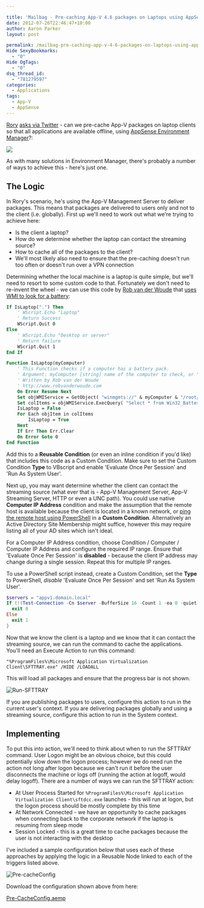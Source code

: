 ```yaml
---

title: 'Mailbag - Pre-caching App-V 4.6 packages on Laptops using AppSense Environment Manager 8'
date: 2012-07-26T22:46:47+10:00
author: Aaron Parker
layout: post

permalink: /mailbag-pre-caching-app-v-4-6-packages-on-laptops-using-appsense-environment-manager-8/
Hide SexyBookmarks:
  - "0"
Hide OgTags:
  - "0"
dsq_thread_id:
  - "781279597"
categories:
  - Applications
tags:
  - App-V
  - AppSense
---
```

[Rory](https://twitter.com/Rorymon) [asks via Twitter](https://twitter.com/Rorymon/status/228536440403931136) - can we pre-cache App-V packages on laptop clients so that all applications are available offline, using [AppSense Environment Manager](http://www.appsense.com/policy-and-governance)?:

![]({{site.baseurl}}/media/2012/07/RoryAsks.png)

As with many solutions in Environment Manager, there's probably a number of ways to achieve this - here's just one.

## The Logic

In Rory's scenario, he's using the App-V Management Server to deliver packages. This means that packages are delivered to users only and not to the client (i.e. globally). First up we'll need to work out what we're trying to achieve here:

* Is the client a laptop?
* How do we determine whether the laptop can contact the streaming source?
* How to cache all of the packages to the client?
* We'll most likely also need to ensure that the pre-caching doesn't run too often or doesn't run over a VPN connection

Determining whether the local machine is a laptop is quite simple, but we'll need to resort to some custom code to that. Fortunately we don't need to re-invent the wheel - we can use this code by [Rob van der Woude](http://www.robvanderwoude.com/) that [uses WMI to look for a battery](http://www.robvanderwoude.com/vbstech_inventory_laptop.php):

```vb
If IsLaptop(".") Then  
    ' WScript.Echo "Laptop"  
    ' Return Success
    WScript.Quit 0
Else  
    ' WScript.Echo "Desktop or server"  
    ' Return failure
    WScript.Quit 1
End If

Function IsLaptop(myComputer)  
    ' This Function checks if a computer has a battery pack.  
    ' Argument: myComputer [string] name of the computer to check, or "." for the local computer  
    ' Written by Rob van der Woude  
    ' http://www.robvanderwoude.com  
    On Error Resume Next  
    Set objWMIService = GetObject( "winmgmts://" & myComputer & "/root/cimv2" )  
    Set colItems = objWMIService.ExecQuery( "Select * from Win32_Battery", , 48 )  
    IsLaptop = False  
    For Each objItem in colItems  
        IsLaptop = True  
    Next  
    If Err Then Err.Clear
    On Error Goto 0
End Function
```

Add this to a **Reusable Condition** (or even an inline condition if you'd like) that includes this code as a Custom Condition. Make sure to set the Custom Condition **Type** to VBscript and enable 'Evaluate Once Per Session' and 'Run As System User'.

Next up, you may want determine whether the client can contact the streaming source (what ever that is - App-V Management Server, App-V Streaming Server, HTTP or even a UNC path).  You could use native **Computer IP Address** condition and make the assumption that the remote host is available because the client is located in a known network, or [ping the remote host using PowerShell](http://blogs.technet.com/b/heyscriptingguy/archive/2012/02/24/use-powershell-to-test-connectivity-on-remote-servers.aspx) in a **Custom Condition**. Alternatively an Active Directory Site Membership might suffice, however this may require listing all of your AD sites which isn't ideal.

For a Computer IP Address condition, choose Condition / Computer / Computer IP Address and configure the required IP range. Ensure that 'Evaluate Once Per Session' is **disabled** - because the client IP address may change during a single session. Repeat this for multiple IP ranges.

To use a PowerShell script instead, create a Custom Condition, set the **Type** to PowerShell, _disable_ 'Evaluate Once Per Session' and set 'Run As System User'.

```powershell
$servers = "appv1.domain.local"  
If (!(Test-Connection -Cn $server -BufferSize 16 -Count 1 -ea 0 -quiet)) {  
  exit 0
Else  
  exit 1
}
```

Now that we know the client is a laptop and we know that it can contact the streaming source, we can run the command to cache the applications. You'll need an Execute Action to run this command:

```
"%ProgramFiles%\Microsoft Application Virtualization Client\SFTTRAY.exe" /HIDE /LOADALL
```

This will load all packages and ensure that the progress bar is not shown.

![Run-SFTTRAY]({{site.baseurl}}/media/2012/07/Run-SFTTRAY.png)

If you are publishing packages to users, configure this action to run in the current user's context. If you are delivering packages globally and using a streaming source, configure this action to run in the System context.

## Implementing

To put this into action, we'll need to think about when to run the SFTTRAY command. User Logon might be an obvious choice, but this could potentially slow down the logon process; however we do need run the action not long after logon because we can't run it before the user disconnects the machine or logs off (running the action at logoff, would delay logoff). There are a number of ways we can run the SFTTRAY action:

* At User Process Started for `%ProgramFiles%\Microsoft Application Virtualization Client\sftdcc.exe` launches - this will run at logon, but the logon process should be mostly complete by this time
* At Network Connected - we have an opportunity to cache packages when connecting back to the corporate network if the laptop is resuming from sleep mode
* Session Locked - this is a great time to cache packages because the user is not interacting with the desktop

I've included a sample configuration below that uses each of these approaches by applying the logic in a Reusable Node linked to each of the triggers listed above.

![Pre-cacheConfig]({{site.baseurl}}/media/2012/07/Pre-cacheConfig.png)

Download the configuration shown above from here:

[Pre-CacheConfig.aemp]({{site.baseurl}}/downloads/2012/07/Pre-CacheConfig.aemp)
